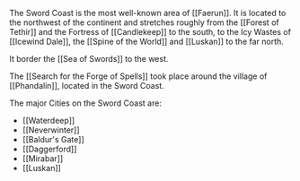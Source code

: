The Sword Coast is the most well-known area of [[Faerun]]. It is located to the northwest of the continent and stretches roughly from the [[Forest of Tethir]] and the Fortress of [[Candlekeep]] to the south, to the Icy Wastes of [[Icewind Dale]], the [[Spine of the World]] and [[Luskan]] to the far north.

It border the [[Sea of Swords]] to the west.

The [[Search for the Forge of Spells]] took place around the village of [[Phandalin]], located in the Sword Coast.

The major Cities on the Sword Coast are:
* [[Waterdeep]]
* [[Neverwinter]]
* [[Baldur's Gate]]
* [[Daggerford]]
* [[Mirabar]]
* [[Luskan]]